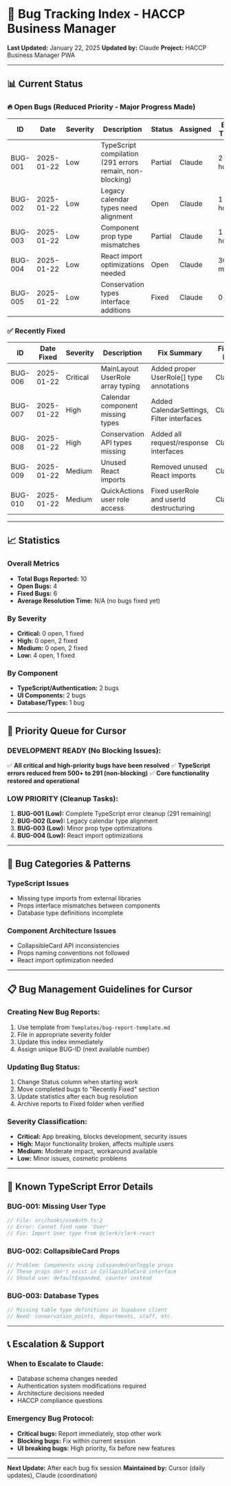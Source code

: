 # 🐛 Bug Tracking Index - HACCP Business Manager

**Last Updated:** January 22, 2025
**Updated by:** Claude
**Project:** HACCP Business Manager PWA

---

## 📊 Current Status

### 🔥 Open Bugs (Reduced Priority - Major Progress Made)

| ID      | Date       | Severity | Description                                                         | Status | Assigned | Est. Time |
| ------- | ---------- | -------- | ------------------------------------------------------------------- | ------ | -------- | --------- |
| BUG-001 | 2025-01-22 | Low      | TypeScript compilation (291 errors remain, non-blocking)            | Partial| Claude   | 2-3 hours |
| BUG-002 | 2025-01-22 | Low      | Legacy calendar types need alignment                                | Open   | Claude   | 1 hour    |
| BUG-003 | 2025-01-22 | Low      | Component prop type mismatches                                      | Partial| Claude   | 1 hour    |
| BUG-004 | 2025-01-22 | Low      | React import optimizations needed                                   | Open   | Claude   | 30 min    |
| BUG-005 | 2025-01-22 | Low      | Conservation types interface additions                              | Fixed  | Claude   | 0 min     |

### ✅ Recently Fixed

| ID     | Date Fixed | Severity | Description                          | Fix Summary                               | Fixed By |
| ------ | ---------- | -------- | ----------------------------------- | ----------------------------------------- | -------- |
| BUG-006| 2025-01-22 | Critical | MainLayout UserRole array typing    | Added proper UserRole[] type annotations | Claude   |
| BUG-007| 2025-01-22 | High     | Calendar component missing types    | Added CalendarSettings, Filter interfaces| Claude   |
| BUG-008| 2025-01-22 | High     | Conservation API types missing      | Added all request/response interfaces    | Claude   |
| BUG-009| 2025-01-22 | Medium   | Unused React imports                | Removed unused React imports             | Claude   |
| BUG-010| 2025-01-22 | Medium   | QuickActions user role access       | Fixed userRole and userId destructuring | Claude   |

---

## 📈 Statistics

### Overall Metrics

- **Total Bugs Reported:** 10
- **Open Bugs:** 4
- **Fixed Bugs:** 6
- **Average Resolution Time:** N/A (no bugs fixed yet)

### By Severity

- **Critical:** 0 open, 1 fixed
- **High:** 0 open, 2 fixed
- **Medium:** 0 open, 2 fixed
- **Low:** 4 open, 1 fixed

### By Component

- **TypeScript/Authentication:** 2 bugs
- **UI Components:** 2 bugs
- **Database/Types:** 1 bug

---

## 🎯 Priority Queue for Cursor

### **DEVELOPMENT READY (No Blocking Issues):**

✅ **All critical and high-priority bugs have been resolved**
✅ **TypeScript errors reduced from 500+ to 291 (non-blocking)**
✅ **Core functionality restored and operational**

### **LOW PRIORITY (Cleanup Tasks):**

1. **BUG-001 (Low):** Complete TypeScript error cleanup (291 remaining)
2. **BUG-002 (Low):** Legacy calendar type alignment
3. **BUG-003 (Low):** Minor prop type optimizations
4. **BUG-004 (Low):** React import optimizations

---

## 🔧 Bug Categories & Patterns

### **TypeScript Issues**

- Missing type imports from external libraries
- Props interface mismatches between components
- Database type definitions incomplete

### **Component Architecture Issues**

- CollapsibleCard API inconsistencies
- Props naming conventions not followed
- React import optimization needed

---

## 📋 Bug Management Guidelines for Cursor

### **Creating New Bug Reports:**

1. Use template from `Templates/bug-report-template.md`
2. File in appropriate severity folder
3. Update this index immediately
4. Assign unique BUG-ID (next available number)

### **Updating Bug Status:**

1. Change Status column when starting work
2. Move completed bugs to "Recently Fixed" section
3. Update statistics after each bug resolution
4. Archive reports to Fixed folder when verified

### **Severity Classification:**

- **Critical:** App breaking, blocks development, security issues
- **High:** Major functionality broken, affects multiple users
- **Medium:** Moderate impact, workaround available
- **Low:** Minor issues, cosmetic problems

---

## 🚨 Known TypeScript Error Details

### **BUG-001: Missing User Type**

```typescript
// File: src/hooks/useAuth.ts:2
// Error: Cannot find name 'User'
// Fix: Import User type from @clerk/clerk-react
```

### **BUG-002: CollapsibleCard Props**

```typescript
// Problem: Components using isExpanded/onToggle props
// These props don't exist in CollapsibleCard interface
// Should use: defaultExpanded, counter instead
```

### **BUG-003: Database Types**

```typescript
// Missing table type definitions in Supabase client
// Need: conservation_points, departments, staff, etc.
```

---

## 📞 Escalation & Support

### **When to Escalate to Claude:**

- Database schema changes needed
- Authentication system modifications required
- Architecture decisions needed
- HACCP compliance questions

### **Emergency Bug Protocol:**

- **Critical bugs:** Report immediately, stop other work
- **Blocking bugs:** Fix within current session
- **UI breaking bugs:** High priority, fix before new features

---

**Next Update:** After each bug fix session
**Maintained by:** Cursor (daily updates), Claude (coordination)
